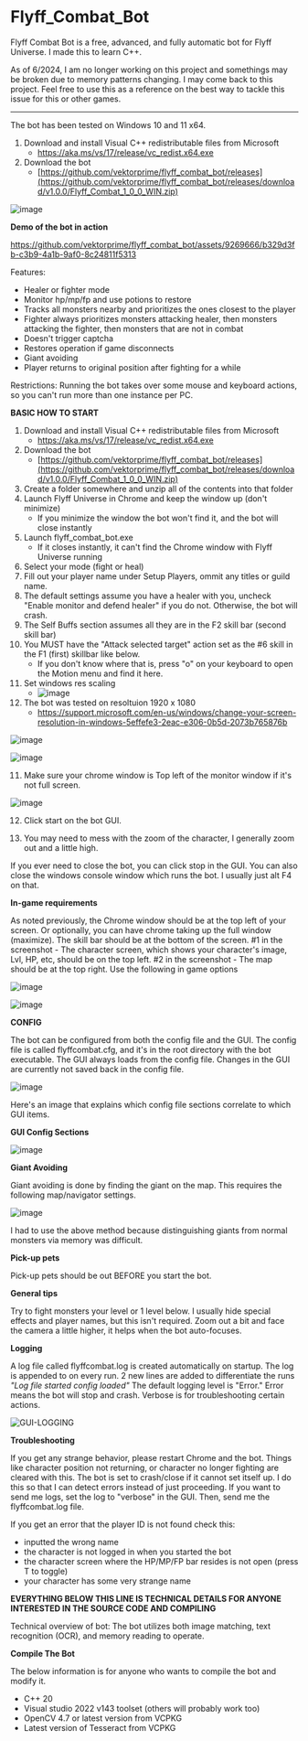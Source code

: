 # Flyff_Combat_Bot

Flyff Combat Bot is a free, advanced, and fully automatic bot for Flyff Universe. I made this to learn C++.

As of 6/2024, I am no longer working on this project and somethings may be broken due to memory patterns changing. I may come back to this project. Feel free to use this as a reference on the best way to tackle this issue for this or other games.

----

The bot has been tested on Windows 10 and 11 x64.


1. Download and install Visual C++ redistributable files from Microsoft 
    - https://aka.ms/vs/17/release/vc_redist.x64.exe
2. Download the bot
    - [https://github.com/vektorprime/flyff_combat_bot/releases](https://github.com/vektorprime/flyff_combat_bot/releases/download/v1.0.0/Flyff_Combat_1_0_0_WIN.zip)
      
![image](https://github.com/vektorprime/flyff_combat_bot/assets/9269666/593e0107-f18d-4cc9-82a8-6dc31f42acb6)


**Demo of the bot in action**

https://github.com/vektorprime/flyff_combat_bot/assets/9269666/b329d3fb-c3b9-4a1b-9af0-8c24811f5313



Features:

* Healer or fighter mode
* Monitor hp/mp/fp and use potions to restore
* Tracks all monsters nearby and prioritizes the ones closest to the player
* Fighter always prioritizes monsters attacking healer, then monsters attacking the fighter, then monsters that are not in combat
* Doesn't trigger captcha
* Restores operation if game disconnects
* Giant avoiding
* Player returns to original position after fighting for a while

Restrictions:
Running the bot takes over some mouse and keyboard actions, so you can't run more than one instance per PC.



**BASIC HOW TO START**


1. Download and install Visual C++ redistributable files from Microsoft 
    - https://aka.ms/vs/17/release/vc_redist.x64.exe
2. Download the bot
    - [https://github.com/vektorprime/flyff_combat_bot/releases](https://github.com/vektorprime/flyff_combat_bot/releases/download/v1.0.0/Flyff_Combat_1_0_0_WIN.zip)
3. Create a folder somewhere and unzip all of the contents into that folder
4. Launch Flyff Universe in Chrome and keep the window up (don't minimize)
     - If you minimize the window the bot won't find it, and the bot will close instantly
5. Launch flyff_combat_bot.exe
    - If it closes instantly, it can't find the Chrome window with Flyff Universe running
6. Select your mode (fight or heal)
7. Fill out your player name under Setup Players, ommit any titles or guild name.
8. The default settings assume you have a healer with you, uncheck "Enable monitor and defend healer" if you do not. Otherwise, the bot will crash.
9. The Self Buffs section assumes all they are in the F2 skill bar (second skill bar)
10. You MUST have the "Attack selected target" action set as the #6 skill in the F1 (first) skillbar like below.
    - If you don't know where that is, press "o" on your keyboard to open the Motion menu and find it here.
11. Set windows res scaling
    - ![image](https://github.com/vektorprime/flyff_combat_bot/assets/9269666/91e643d4-1f11-4878-9a93-49b2c253715b)
12. The bot was tested on resoltuion 1920 x 1080
    - https://support.microsoft.com/en-us/windows/change-your-screen-resolution-in-windows-5effefe3-2eac-e306-0b5d-2073b765876b

![image](https://github.com/vektorprime/flyff_combat_bot/assets/9269666/df466c0c-e85d-47bc-bd18-d595f4ccbc71)

![image](https://github.com/vektorprime/flyff_combat_bot/assets/9269666/bb1a375e-3201-4fab-9b45-9201b1c0ca74)

11. Make sure your chrome window is Top left of the monitor window if it's not full screen.

![image](https://github.com/vektorprime/flyff_combat_bot/assets/9269666/78042bcd-bcdf-41bf-9c4e-d2386bea3376)

12. Click start on the bot GUI.

13. You may need to mess with the zoom of the character, I generally zoom out and a little high.

If you ever need to close the bot, you can click stop in the GUI. You can also close the windows console window which runs the bot. I usually just alt F4 on that.

**In-game requirements**

As noted previously, the Chrome window should be at the top left of your screen. Or optionally, you can have chrome taking up the full window (maximize). 
The skill bar should be at the bottom of the screen.
#1 in the screenshot -  The character screen, which shows your character's image, Lvl, HP, etc, should be on the top left.
#2 in the screenshot - The map should be at the top right.
Use the following in game options

![image](https://github.com/vektorprime/flyff_combat_bot/assets/9269666/afa87303-7601-4f0f-8610-3c4a888c8ec6)

![image](https://github.com/vektorprime/flyff_combat_bot/assets/9269666/9cce45ad-ab40-447b-a640-6b26cf43b3af)



**CONFIG**

The bot can be configured from both the config file and the GUI. The config file is called flyffcombat.cfg, and it's in the root directory with the bot executable.
The GUI always loads from the config file. Changes in the GUI are currently not saved back in the config file.

![image](https://github.com/vektorprime/flyff_combat_bot/assets/9269666/fcfc73b3-9d31-4bcb-83b7-b1cc710eb427)






Here's an image that explains which config file sections correlate to which GUI items.


**GUI Config Sections**

![image](https://github.com/vektorprime/flyff_combat_bot/assets/9269666/c622df99-cf7e-4ae5-bcdd-a7cdf442f9e5)





**Giant Avoiding**

Giant avoiding is done by finding the giant on the map. This requires the following map/navigator settings.

![image](https://github.com/vektorprime/flyff_combat_bot/assets/9269666/a61af687-1e25-4faa-b17a-06830321dc2f)

I had to use the above method because distinguishing giants from normal monsters via memory was difficult. 

**Pick-up pets**

Pick-up pets should be out BEFORE you start the bot.

**General tips**

Try to fight monsters your level or 1 level below.
I usually hide special effects and player names, but this isn't required.
Zoom out a bit and face the camera a little higher, it helps when the bot auto-focuses.


**Logging**

A log file called flyffcombat.log is created automatically on startup. The log is appended to on every run.
2 new lines are added to differentiate the runs
_"Log file started 
config loaded"_
The default logging level is "Error." Error means the bot will stop and crash. Verbose is for troubleshooting certain actions.

![GUI-LOGGING](https://github.com/vektorprime/flyff_combat_bot/assets/9269666/57b045b3-5e43-4a5b-ab4d-e0f67b429097)



**Troubleshooting**

If you get any strange behavior, please restart Chrome and the bot. Things like character position not returning, or character no longer fighting are cleared with this.
The bot is set to crash/close if it cannot set itself up. I do this so that I can detect errors instead of just proceeding.
If you want to send me logs, set the log to "verbose" in the GUI. Then, send me the flyffcombat.log file. 

If you get an error that the player ID is not found check this:

* inputted the wrong name
* the character is not logged in when you started the bot
* the character screen where the HP/MP/FP bar resides is not open (press T to toggle)
*  your character has some very strange name


**EVERYTHING BELOW THIS LINE IS TECHNICAL DETAILS FOR ANYONE INTERESTED IN THE SOURCE CODE AND COMPILING**


Technical overview of bot:
The bot utilizes both image matching, text recognition (OCR), and memory reading to operate.

**Compile The Bot**

The below information is for anyone who wants to compile the bot and modify it.

* C++ 20
* Visual studio 2022 v143 toolset (others will probably work too)
* OpenCV 4.7 or latest version from VCPKG
* Latest version of Tesseract from VCPKG

